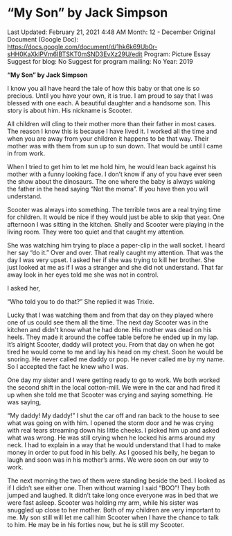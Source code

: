 # “My Son” by Jack Simpson

Last Updated: February 21, 2021 4:48 AM
Month: 12 - December
Original Document (Google Doc): https://docs.google.com/document/d/1hk6k69Ub0r-sHH0KaXklPVm6IBTSKT0mSND3EvXz29U/edit
Program: Picture Essay
Suggest for blog: No
Suggest for program mailing: No
Year: 2019

**“My Son” by Jack Simpson**

I know you all have heard the tale of how this baby or that one is so precious. Until you have your own, it is true. I am proud to say that I was blessed with one each. A beautiful daughter and a handsome son. This story is about him. His nickname is Scooter.

All children will cling to their mother more than their father in most cases. The reason I know this is because I have lived it. I worked all the time and when you are away from your children it happens to be that way. Their mother was with them from sun up to sun down. That would be until I came in from work.

When I tried to get him to let me hold him, he would lean back against his mother with a funny looking face. I don’t know if any of you have ever seen the show about the dinosaurs. The one where the baby is always waking the father in the head saying “Not the moma”. If you have then you will understand.

Scooter was always into something. The terrible twos are a real trying time for children. It would be nice if they would just be able to skip that year. One afternoon I was sitting in the kitchen. Shelly and Scooter were playing in the living room. They were too quiet and that caught my attention.

She was watching him trying to place a paper-clip in the wall socket. I heard her say “do it.” Over and over. That really caught my attention. That was the day I was very upset. I asked her if she was trying to kill her brother. She just looked at me as if I was a stranger and she did not understand. That far away look in her eyes told me she was not in control.

I asked her,

“Who told you to do that?” She replied it was Trixie.

Lucky that I was watching them and from that day on they played where one of us could see them all the time. The next day Scooter was in the kitchen and didn't know what he had done. His mother was dead on his heels. They made it around the coffee table before he ended up in my lap. It’s alright Scooter, daddy will protect you. From that day on when he got tired he would come to me and lay his head on my chest. Soon he would be snoring. He never called me daddy or pop. He never called me by my name. So I accepted the fact he knew who I was.

One day my sister and I were getting ready to go to work. We both worked the second shift in the local cotton-mill. We were in the car and had fired it up when she told me that Scooter was crying and saying something. He was saying,

“My daddy! My daddy!” I shut the car off and ran back to the house to see what was going on with him. I opened the storm door and he was crying with real tears streaming down his little cheeks. I picked him up and asked what was wrong. He was still crying when he locked his arms around my neck. I had to explain in a way that he would understand that I had to make money in order to put food in his belly. As I goosed his belly, he began to laugh and soon was in his mother’s arms. We were soon on our way to work.

The next morning the two of them were standing beside the bed. I looked as if I didn’t see either one. Then without warning I said “BOO”! They both jumped and laughed. It didn’t take long once everyone was in bed that we were fast asleep. Scooter was holding my arm, while his sister was snuggled up close to her mother. Both of my children are very important to me. My son still will let me call him Scooter when I have the chance to talk to him. He may be in his forties now, but he is still my Scooter.